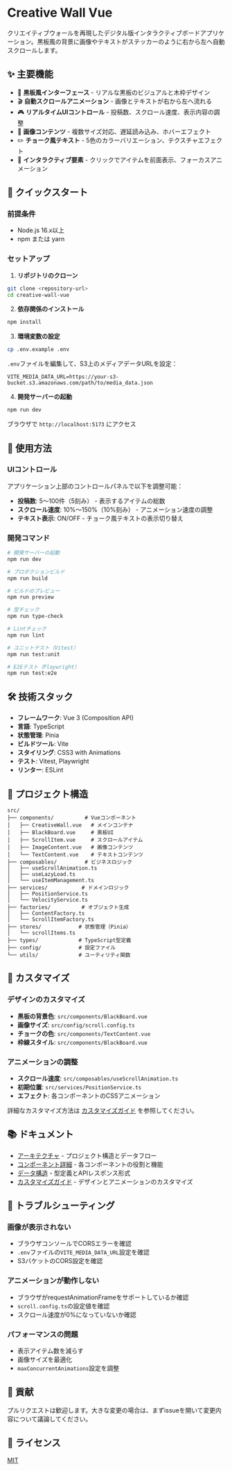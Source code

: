# Creative Wall Vue

クリエイティブウォールを再現したデジタル版インタラクティブボードアプリケーション。黒板風の背景に画像やテキストがステッカーのように右から左へ自動スクロールします。

## ✨ 主要機能

- 🎨 **黒板風インターフェース** - リアルな黒板のビジュアルと木枠デザイン
- 🎬 **自動スクロールアニメーション** - 画像とテキストが右から左へ流れる
- 🎮 **リアルタイムUIコントロール** - 投稿数、スクロール速度、表示内容の調整
- 📸 **画像コンテンツ** - 複数サイズ対応、遅延読み込み、ホバーエフェクト
- ✏️ **チョーク風テキスト** - 5色のカラーバリエーション、テクスチャエフェクト
- 🎯 **インタラクティブ要素** - クリックでアイテムを前面表示、フォーカスアニメーション

## 🚀 クイックスタート

### 前提条件

- Node.js 16.x以上
- npm または yarn

### セットアップ

1. **リポジトリのクローン**

```bash
git clone <repository-url>
cd creative-wall-vue
```

2. **依存関係のインストール**

```bash
npm install
```

3. **環境変数の設定**

```bash
cp .env.example .env
```

`.env`ファイルを編集して、S3上のメディアデータURLを設定：

```
VITE_MEDIA_DATA_URL=https://your-s3-bucket.s3.amazonaws.com/path/to/media_data.json
```

4. **開発サーバーの起動**

```bash
npm run dev
```

ブラウザで `http://localhost:5173` にアクセス

## 📖 使用方法

### UIコントロール

アプリケーション上部のコントロールパネルで以下を調整可能：

- **投稿数**: 5〜100件（5刻み） - 表示するアイテムの総数
- **スクロール速度**: 10%〜150%（10%刻み） - アニメーション速度の調整
- **テキスト表示**: ON/OFF - チョーク風テキストの表示切り替え

### 開発コマンド

```bash
# 開発サーバーの起動
npm run dev

# プロダクションビルド
npm run build

# ビルドのプレビュー
npm run preview

# 型チェック
npm run type-check

# Lintチェック
npm run lint

# ユニットテスト（Vitest）
npm run test:unit

# E2Eテスト（Playwright）
npm run test:e2e
```

## 🛠 技術スタック

- **フレームワーク**: Vue 3 (Composition API)
- **言語**: TypeScript
- **状態管理**: Pinia
- **ビルドツール**: Vite
- **スタイリング**: CSS3 with Animations
- **テスト**: Vitest, Playwright
- **リンター**: ESLint

## 📁 プロジェクト構造

```
src/
├── components/          # Vueコンポーネント
│   ├── CreativeWall.vue   # メインコンテナ
│   ├── BlackBoard.vue     # 黒板UI
│   ├── ScrollItem.vue     # スクロールアイテム
│   ├── ImageContent.vue   # 画像コンテンツ
│   └── TextContent.vue    # テキストコンテンツ
├── composables/         # ビジネスロジック
│   ├── useScrollAnimation.ts
│   ├── useLazyLoad.ts
│   └── useItemManagement.ts
├── services/           # ドメインロジック
│   ├── PositionService.ts
│   └── VelocityService.ts
├── factories/          # オブジェクト生成
│   ├── ContentFactory.ts
│   └── ScrollItemFactory.ts
├── stores/            # 状態管理（Pinia）
│   └── scrollItems.ts
├── types/             # TypeScript型定義
├── config/            # 設定ファイル
└── utils/             # ユーティリティ関数
```

## 🎨 カスタマイズ

### デザインのカスタマイズ

- **黒板の背景色**: `src/components/BlackBoard.vue`
- **画像サイズ**: `src/config/scroll.config.ts`
- **チョークの色**: `src/components/TextContent.vue`
- **枠線スタイル**: `src/components/BlackBoard.vue`

### アニメーションの調整

- **スクロール速度**: `src/composables/useScrollAnimation.ts`
- **初期位置**: `src/services/PositionService.ts`
- **エフェクト**: 各コンポーネントのCSSアニメーション

詳細なカスタマイズ方法は [カスタマイズガイド](./docs/customization.md) を参照してください。

## 📚 ドキュメント

- [アーキテクチャ](./docs/architecture.md) - プロジェクト構造とデータフロー
- [コンポーネント詳細](./docs/components.md) - 各コンポーネントの役割と機能
- [データ構造](./docs/data-structures.md) - 型定義とAPIレスポンス形式
- [カスタマイズガイド](./docs/customization.md) - デザインとアニメーションのカスタマイズ

## 🔧 トラブルシューティング

### 画像が表示されない

- ブラウザコンソールでCORSエラーを確認
- `.env`ファイルの`VITE_MEDIA_DATA_URL`設定を確認
- S3バケットのCORS設定を確認

### アニメーションが動作しない

- ブラウザがrequestAnimationFrameをサポートしているか確認
- `scroll.config.ts`の設定値を確認
- スクロール速度が0%になっていないか確認

### パフォーマンスの問題

- 表示アイテム数を減らす
- 画像サイズを最適化
- `maxConcurrentAnimations`設定を調整

## 🤝 貢献

プルリクエストは歓迎します。大きな変更の場合は、まずissueを開いて変更内容について議論してください。

## 📄 ライセンス

[MIT](LICENSE)
